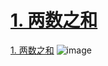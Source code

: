 # [1. 两数之和](https://github.com/imtsingyun/LeetCode/issues/56)

[1. 两数之和](https://leetcode.cn/problems/two-sum/)
![image](https://user-images.githubusercontent.com/56377217/219683905-405edc6e-c77e-4d3c-a8c0-ac4a1ee0b255.png)
